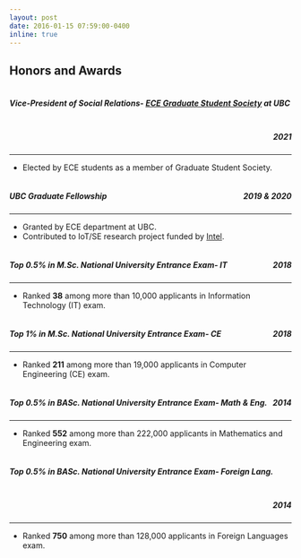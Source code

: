 ```yaml
---
layout: post
date: 2016-01-15 07:59:00-0400
inline: true
---
```

<h2>Honors and Awards</h2>

<h5 style="text-align:left;float:left;"> Vice-President of Social Relations- <a href="">ECE Graduate Student Society</a> at UBC </h5> 
<h5 style="text-align:right;float:right;">2021</h5>
<hr style="clear:both;"/>
<ul>
<li>Elected by ECE students as a member of Graduate Student Society. </li>
</ul>


<h5 style="text-align:left;float:left;"> UBC Graduate Fellowship</h5> 
<h5 style="text-align:right;float:right;">2019 & 2020</h5>
<hr style="clear:both;"/>
<ul>
<li>Granted by ECE department at UBC.</li>
<li>Contributed to IoT/SE research project funded by <a href="http://intel.ca">Intel</a>.</li>
</ul>

<h5 style="text-align:left;float:left;">Top 0.5% in M.Sc. National University Entrance Exam- IT</h5> 
<h5 style="text-align:right;float:right;">2018</h5>
<hr style="clear:both;"/>
<ul>
            <li>Ranked <b>38</b> among more than 10,000 applicants in Information Technology (IT) exam.</li>
</ul>

<h5 style="text-align:left;float:left;">Top 1% in M.Sc. National University Entrance Exam- CE</h5> 
<h5 style="text-align:right;float:right;">2018</h5>
<hr style="clear:both;"/>
<ul>
<li>Ranked <b>211</b> among more than 19,000 applicants in Computer Engineering (CE) exam.</li>
</ul>

<h5 style="text-align:left;float:left;">Top 0.5% in BASc. National University Entrance Exam- Math & Eng.</h5> 
<h5 style="text-align:right;float:right;">2014</h5>
<hr style="clear:both;"/>
<ul>
<li>Ranked <b>552</b> among more than 222,000 applicants in Mathematics and Engineering exam.</li>
</ul>

<h5 style="text-align:left;float:left;">Top 0.5% in BASc. National University Entrance Exam- Foreign Lang.</h5> 
<h5 style="text-align:right;float:right;">2014</h5>
<hr style="clear:both;"/>
<ul>
<li>Ranked <b>750</b> among more than 128,000 applicants in Foreign Languages exam.</li>
</ul>